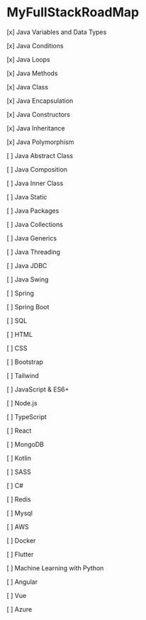 # MyFullStackRoadMap

[x] Java Variables and Data Types <p>
[x] Java Conditions <p>
[x] Java Loops <p>
[x] Java Methods <p>
[x] Java Class <p>
[x] Java Encapsulation <p>
[x] Java Constructors <p>
[x] Java Inheritance <p>
[x] Java Polymorphism <p>
[ ] Java Abstract Class <p>
[ ] Java Composition <p>
[ ] Java Inner Class <p>
[ ] Java Static <p>
[ ] Java Packages <p>
[ ] Java Collections <p>
[ ] Java Generics <p>
[ ] Java Threading <p>
[ ] Java JDBC <p>
[ ] Java Swing <p>
[ ] Spring  <p>
[ ] Spring Boot <p>
[ ] SQL <p>
[ ] HTML <p>
[ ] CSS <p>
[ ] Bootstrap <p>
[ ] Tailwind <p>
[ ] JavaScript & ES6+ <p>
[ ] Node.js <p>
[ ] TypeScript <p>
[ ] React <p>
[ ] MongoDB <p>
[ ] Kotlin <p>
[ ] SASS <p>
[ ] C# <p>
[ ] Redis <p>
[ ] Mysql <p>
[ ] AWS <p>
 <p>
 <p>
[ ] Docker <p>
[ ] Flutter <p>
[ ] Machine Learning with Python <p>
[ ] Angular <p>
[ ] Vue <p>
[ ] Azure <p>

